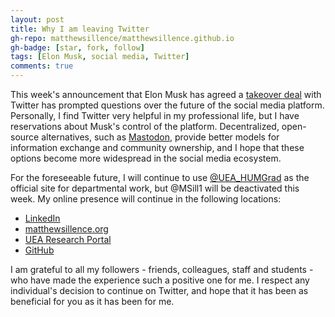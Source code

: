 ```yaml
---
layout: post
title: Why I am leaving Twitter
gh-repo: matthewsillence/matthewsillence.github.io
gh-badge: [star, fork, follow]
tags: [Elon Musk, social media, Twitter]
comments: true
---
```

This week's announcement that Elon Musk has agreed a [takeover deal](https://www.theguardian.com/technology/2022/apr/25/twitter-elon-musk-buy-takeover-deal-tesla) with Twitter has prompted questions over the future of the social media platform. Personally, I find Twitter very helpful in my professional life, but I have reservations about Musk's control of the platform. Decentralized, open-source alternatives, such as [Mastodon](https://joinmastodon.org/), provide better models for information exchange and community ownership, and I hope that these options become more widespread in the social media ecosystem. 

For the foreseeable future, I will continue to use [@UEA_HUMGrad](https://twitter.com/UEA_HUMGrad) as the official site for departmental work, but @MSill1 will be deactivated this week. My online presence will continue in the following locations:

- [LinkedIn](https://www.linkedin.com/in/matthewsillence/)
- [matthewsillence.org](https://matthewsillence.blogspot.com/)
- [UEA Research Portal](https://research-portal.uea.ac.uk/en/persons/matthew-sillence)
- [GitHub](https://github.com/matthewsillence)

I am grateful to all my followers - friends, colleagues, staff and students - who have made the experience such a positive one for me. I respect any individual's decision to continue on Twitter, and hope that it has been as beneficial for you as it has been for me.
